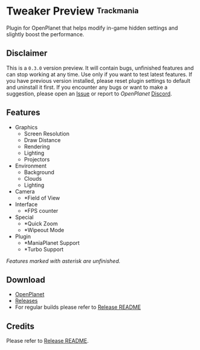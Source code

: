 # Tweaker Preview <sup><sub>Trackmania</sub></sup>
Plugin for OpenPlanet that helps modify in-game hidden settings and slightly boost the performance.

## Disclaimer
This is a `0.3.0` version preview. It will contain bugs, unfinished features and can stop working at any time. Use only if you want to test latest features. If you have previous version installed, please reset plugin settings to default and uninstall it first. If you encounter any bugs or want to make a suggestion, please open an [Issue](https://gitlab.com/fentrasLABS/openplanet/tweaker/-/issues) or report to *OpenPlanet* [Discord](https://openplanet.dev/link/discord).

## Features
* Graphics
    * Screen Resolution
    * Draw Distance
    * Rendering
    * Lighting
    * Projectors
* Environment
    * Background
    * Clouds
    * Lighting
* Camera
    * *Field of View
* Interface
    * *FPS counter
* Special
    * *Quick Zoom
    * *Wipeout Mode
* Plugin
    * *ManiaPlanet Support
    * *Turbo Support

*Features marked with asterisk are unfinished.*

## Download
* [OpenPlanet](https://openplanet.nl/files/221)
* [Releases](https://gitlab.com/fentrasLABS/openplanet/tweaker/-/releases)
* For regular builds please refer to [Release README](_RELEASE/README.md)

## Credits
Please refer to [Release README](_RELEASE/README.md).
